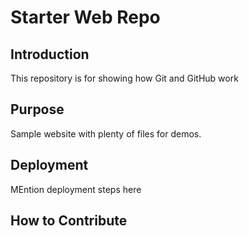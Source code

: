 # Starter Web Repo

## Introduction
This repository is for showing how Git and GitHub work

## Purpose

Sample website with plenty of files for demos.

## Deployment
MEntion deployment steps here

## How to Contribute